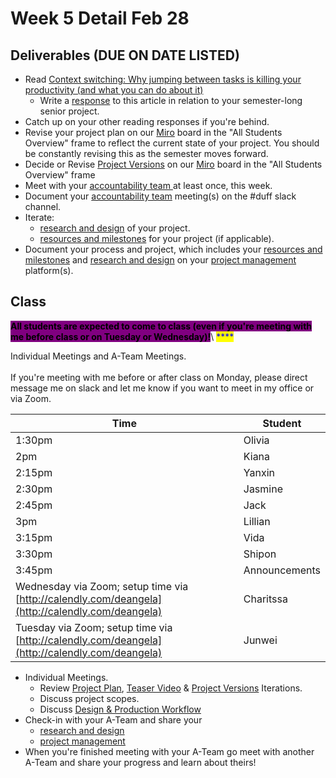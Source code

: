 # Week 5 Detail Feb 28

## Deliverables (DUE ON DATE LISTED)

* Read [Context switching: Why jumping between tasks is killing your productivity (and what you can do about it)](https://blog.rescuetime.com/context-switching/)
  * Write a [response](../assignments/responses.md) to this article in relation to your semester-long senior project.
* Catch up on your other reading responses if you're behind.
* Revise your project plan on our [Miro](https://miro.com/app/board/uXjVOWb7kyo=/) board in the "All Students Overview" frame to reflect the current state of your project. You should be constantly revising this as the semester moves forward.
* Decide or Revise [Project Versions](../assignments/project\_versions.md) on our [Miro](https://miro.com/app/board/uXjVOWb7kyo=/) board in the "All Students Overview" frame
* Meet with your [accountability team ](../assignments/accountability\_partner.md)at least once, this week.&#x20;
* Document your [accountability team](../assignments/accountability\_partner.md) meeting(s) on the #duff slack channel.
* Iterate:&#x20;
  * [research and design](../assignments/project\_plan.md) of your project.
  * [resources and milestones](../assignments/project\_plan.md) for your project (if applicable).
* Document your process and project, which includes your [resources and milestones](../assignments/project\_plan.md) and [research and design](../assignments/project\_plan.md) on your [project management](../assignments/website.md) platform(s).

## Class

<mark style="background-color:purple;">**All students are expected to come to class (even if you're meeting with me before class or on Tuesday or Wednesday)!**</mark>\ <mark style="color:blue;">****</mark>

Individual Meetings and A-Team Meetings. \
\
If you're meeting with me before or after class on Monday, please direct message me on slack and let me know if you want to meet in my office or via Zoom.&#x20;

| Time                                                                                            | Student       |
| ----------------------------------------------------------------------------------------------- | ------------- |
| 1:30pm                                                                                          | Olivia        |
| 2pm                                                                                             | Kiana         |
| 2:15pm                                                                                          | Yanxin        |
| 2:30pm                                                                                          | Jasmine       |
| 2:45pm                                                                                          | Jack          |
| 3pm                                                                                             | Lillian       |
| 3:15pm                                                                                          | Vida          |
| 3:30pm                                                                                          | Shipon        |
| 3:45pm                                                                                          | Announcements |
| Wednesday via Zoom; setup time via [http://calendly.com/deangela](http://calendly.com/deangela) | Charitssa     |
| Tuesday via Zoom; setup time via [http://calendly.com/deangela](http://calendly.com/deangela)   | Junwei        |

* Individual Meetings.&#x20;
  * Review [Project Plan](../assignments/project\_plan.md), [Teaser Video](../assignments/project\_versions.md) & [Project Versions](../assignments/project\_versions.md) Iterations.&#x20;
  * Discuss project scopes.
  * Discuss [Design & Production Workflow](../resources/design-and-production-workflow.md)
* Check-in with your A-Team and share your
  * [research and design](../assignments/project\_plan.md)
  * [project management](../assignments/website.md)
* When you're finished meeting with your A-Team go meet with another A-Team and share your progress and learn about theirs!
